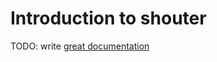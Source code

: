 # Introduction to shouter

TODO: write [great documentation](http://jacobian.org/writing/great-documentation/what-to-write/)
